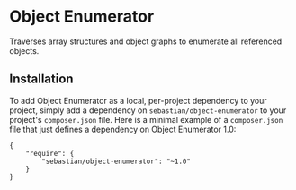# Object Enumerator

Traverses array structures and object graphs to enumerate all referenced objects.

## Installation

To add Object Enumerator as a local, per-project dependency to your project, simply add a dependency on `sebastian/object-enumerator` to your project's `composer.json` file. Here is a minimal example of a `composer.json` file that just defines a dependency on Object Enumerator 1.0:

    {
        "require": {
            "sebastian/object-enumerator": "~1.0"
        }
    }

